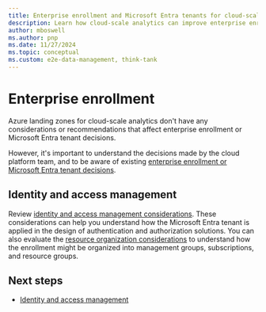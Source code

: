 ```yaml
---
title: Enterprise enrollment and Microsoft Entra tenants for cloud-scale analytics
description: Learn how cloud-scale analytics can improve enterprise enrollment and Microsoft Entra tenant decisions.
author: mboswell
ms.author: pnp
ms.date: 11/27/2024
ms.topic: conceptual
ms.custom: e2e-data-management, think-tank
---
```


# Enterprise enrollment

Azure landing zones for cloud-scale analytics don't have any considerations or recommendations that affect enterprise enrollment or Microsoft Entra tenant decisions.

However, it's important to understand the decisions made by the cloud platform team, and to be aware of existing [enterprise enrollment or Microsoft Entra tenant decisions](../../ready/landing-zone/design-area/azure-billing-microsoft-entra-tenant.md).

## Identity and access management

Review [identity and access management considerations](./eslz-identity-and-access-management.md). These considerations can help you understand how the Microsoft Entra tenant is applied in the design of authentication and authorization solutions. You can also evaluate the [resource organization considerations](./eslz-resource-organization.md) to understand how the enrollment might be organized into management groups, subscriptions, and resource groups.

## Next steps

- [Identity and access management](./eslz-identity-and-access-management.md)
